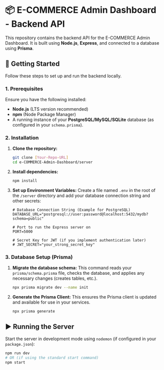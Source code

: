 # 📦 E-COMMERCE Admin Dashboard - Backend API

This repository contains the backend API for the E-COMMERCE Admin Dashboard. It is built using **Node.js**, **Express**, and connected to a database using **Prisma**.

## 🚀 Getting Started

Follow these steps to set up and run the backend locally.

### 1. Prerequisites

Ensure you have the following installed:

* **Node.js** (LTS version recommended)
* **npm** (Node Package Manager)
* A running instance of your **PostgreSQL/MySQL/SQLite** database (as configured in your `schema.prisma`).

### 2. Installation

1.  **Clone the repository:**
    ```bash
    git clone [Your-Repo-URL]
    cd e-COMMERCE-Admin-Dashboard/server
    ```

2.  **Install dependencies:**
    ```bash
    npm install
    ```

3.  **Set up Environment Variables:**
    Create a file named `.env` in the root of the `/server` directory and add your database connection string and other secrets:

    ```env
    # Database Connection String (Example for PostgreSQL)
    DATABASE_URL="postgresql://user:password@localhost:5432/mydb?schema=public"
    
    # Port to run the Express server on
    PORT=5000
    
    # Secret Key for JWT (if you implement authentication later)
    # JWT_SECRET="your_strong_secret_key"
    ```

### 3. Database Setup (Prisma)

1.  **Migrate the database schema:**
    This command reads your `prisma/schema.prisma` file, checks the database, and applies any necessary changes (creates tables, etc.).

    ```bash
    npx prisma migrate dev --name init
    ```

2.  **Generate the Prisma Client:**
    This ensures the Prisma client is updated and available for use in your services.

    ```bash
    npx prisma generate
    ```

## ▶️ Running the Server

Start the server in development mode using `nodemon` (if configured in your `package.json`):

```bash
npm run dev
# OR (if using the standard start command)
npm start
